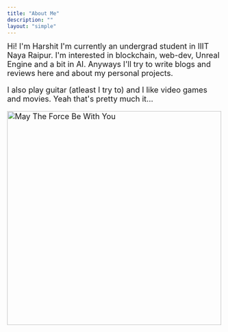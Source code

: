 ```yaml
---
title: "About Me"
description: ""
layout: "simple"
---
```


<span style="font-size: 18px;">
 Hi! I'm Harshit I'm currently an undergrad student in IIIT Naya Raipur. I'm interested in blockchain, web-dev, Unreal Engine and a bit in AI. Anyways I'll try to write blogs and reviews here and about my personal projects. <br>

I also play guitar (atleast I try to) and I like video games and movies. Yeah that's pretty much it...
</span>

<img src="/mtfbwy.png" alt="May The Force Be With You" style="height: 500px;">

